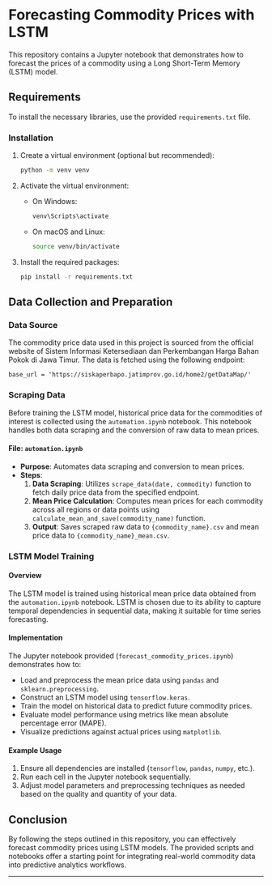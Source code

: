 # Forecasting Commodity Prices with LSTM

This repository contains a Jupyter notebook that demonstrates how to forecast the prices of a commodity using a Long Short-Term Memory (LSTM) model.

## Requirements

To install the necessary libraries, use the provided `requirements.txt` file.

### Installation
1. Create a virtual environment (optional but recommended):

    ```bash
    python -m venv venv
    ```

2. Activate the virtual environment:

    - On Windows:

        ```bash
        venv\Scripts\activate
        ```

    - On macOS and Linux:

        ```bash
        source venv/bin/activate
        ```

3. Install the required packages:

    ```bash
    pip install -r requirements.txt
    ```

## Data Collection and Preparation

### Data Source

The commodity price data used in this project is sourced from the official website of Sistem Informasi Ketersediaan dan Perkembangan Harga Bahan Pokok di Jawa Timur. The data is fetched using the following endpoint:

```plaintext
base_url = 'https://siskaperbapo.jatimprov.go.id/home2/getDataMap/'
```

### Scraping Data

Before training the LSTM model, historical price data for the commodities of interest is collected using the `automation.ipynb` notebook. This notebook handles both data scraping and the conversion of raw data to mean prices.

#### File: `automation.ipynb`

- **Purpose**: Automates data scraping and conversion to mean prices.
- **Steps**:
  1. **Data Scraping**: Utilizes `scrape_data(date, commodity)` function to fetch daily price data from the specified endpoint.
  2. **Mean Price Calculation**: Computes mean prices for each commodity across all regions or data points using `calculate_mean_and_save(commodity_name)` function.
  3. **Output**: Saves scraped raw data to `{commodity_name}.csv` and mean price data to `{commodity_name}_mean.csv`.

### LSTM Model Training

#### Overview

The LSTM model is trained using historical mean price data obtained from the `automation.ipynb` notebook. LSTM is chosen due to its ability to capture temporal dependencies in sequential data, making it suitable for time series forecasting.

#### Implementation

The Jupyter notebook provided (`forecast_commodity_prices.ipynb`) demonstrates how to:
- Load and preprocess the mean price data using `pandas` and `sklearn.preprocessing`.
- Construct an LSTM model using `tensorflow.keras`.
- Train the model on historical data to predict future commodity prices.
- Evaluate model performance using metrics like mean absolute percentage error (MAPE).
- Visualize predictions against actual prices using `matplotlib`.

#### Example Usage

1. Ensure all dependencies are installed (`tensorflow`, `pandas`, `numpy`, etc.).
2. Run each cell in the Jupyter notebook sequentially.
3. Adjust model parameters and preprocessing techniques as needed based on the quality and quantity of your data.

## Conclusion

By following the steps outlined in this repository, you can effectively forecast commodity prices using LSTM models. The provided scripts and notebooks offer a starting point for integrating real-world commodity data into predictive analytics workflows.

---